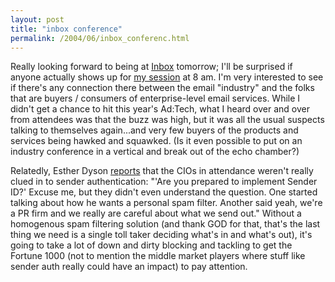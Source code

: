 ```yaml
---
layout: post
title: "inbox conference"
permalink: /2004/06/inbox_conferenc.html
---
```


<p>Really looking forward to being at <a href="http://www.inboxevent.com/2004/">Inbox</a> tomorrow; I'll be surprised if anyone actually shows up for <a href="http://www.inboxevent.com/2004/conference_byDay.asp?CS_ID=1179">my session</a> at 8 am. I'm very interested to see if there's any connection there between the email "industry" and the folks that are buyers / consumers of enterprise-level email services. While I didn't get a chance to hit this year's Ad:Tech, what I heard over and over from attendees was that the buzz was high, but it was all the usual suspects talking to themselves again...and very few buyers of the products and services being hawked and squawked. (Is it even possible to put on an industry conference in a vertical and break out of the echo chamber?)</p>

<p>Relatedly, Esther Dyson <a href="http://weblog.edventure.com/blog/_archives/2004/6/3/82835.html">reports</a> that the CIOs in attendance weren't really clued in to sender authentication: "'Are you prepared to implement Sender ID?' Excuse me, but they didn't even understand the question. One started talking about how he wants a personal spam filter. Another said yeah, we're a PR firm and we really are careful about what we send out." Without a homogenous spam filtering solution (and thank GOD for that, that's the last thing we need is a single toll taker deciding what's in and what's out), it's going to take a lot of down and dirty blocking and tackling to get the Fortune 1000 (not to mention the middle market players where stuff like sender auth really could have an impact) to pay attention.</p>


